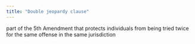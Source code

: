 ```yaml
---
title: "Double jeopardy clause"
---
```

part of the 5th Amendment that protects individuals from being tried twice for the same offense in the same jurisdiction

